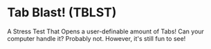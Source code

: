 # Tab Blast! (TBLST)
A Stress Test That Opens a user-definable amount of Tabs! Can your computer handle it? Probably not. However, it's still fun to see!
